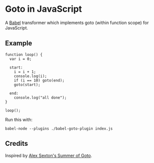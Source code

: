 # Goto in JavaScript

A [Babel](https://babeljs.io/) transformer which implements goto (within function scope) for JavaScript.

## Example

```
function loop() {
  var i = 0;
  
  start:
    i = i + 1;
    console.log(i);
    if (i == 10) goto(end);
    goto(start);
    
  end:
    console.log("all done");
}

loop();
```

Run this with:
```
babel-node --plugins ./babel-goto-plugin index.js
```

## Credits

Inspired by [Alex Sexton's Summer of Goto](https://alexsexton.com/blog/2009/07/goto-dot-js/).
